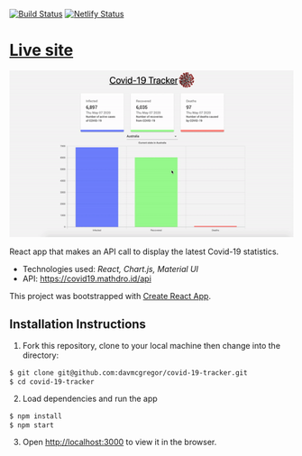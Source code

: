 [![Build Status](https://travis-ci.com/davmcgregor/covid-19-tracker.svg?branch=master)](https://travis-ci.com/davmcgregor/covid-19-tracker)
[![Netlify Status](https://api.netlify.com/api/v1/badges/fd46627a-1e2f-4ac8-ae67-2eb5d4ab4f77/deploy-status)](https://app.netlify.com/sites/friendly-clarke-3c9506/deploys)

# [Live site](https://friendly-clarke-3c9506.netlify.app/)

![covid-19-tracker](public/covid-tracker-2.gif)

React app that makes an API call to display the latest Covid-19 statistics.

* Technologies used: *React, Chart.js, Material UI*
* API: https://covid19.mathdro.id/api

This project was bootstrapped with [Create React App](https://github.com/facebook/create-react-app).

## Installation Instructions

1. Fork this repository, clone to your local machine then change into the directory:
```
$ git clone git@github.com:davmcgregor/covid-19-tracker.git
$ cd covid-19-tracker
```
2. Load dependencies and run the app 
```
$ npm install
$ npm start
```
3. Open [http://localhost:3000](http://localhost:3000) to view it in the browser.
